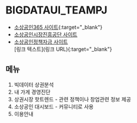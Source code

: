# BIGDATAUI_TEAMPJ
- [소상공인365 사이트]("https://bigdata.sbiz.or.kr/#/"){:target="_blank"}
- <a href="https://www.semas.or.kr/web/main/index.kmdc" target="_blank">소상공인시장진흥공단 사이트</a>  
- <a href="https://ols.semas.or.kr/ols/man/SMAN010M/page.do" target="_blank">소상공인정책자금 사이트</a>  
  [링크 텍스트](링크 URL){:target="_blank"}
  
## 메뉴
1. 빅데이터 상권분석 
2. 내 가게 경영진단
3. 상권시장 핫트렌드 - 관련 정책이나 창업관련 정보 제공
4. 소상공인 대시보드 - 커뮤니티로 사용
5. 이용안내

